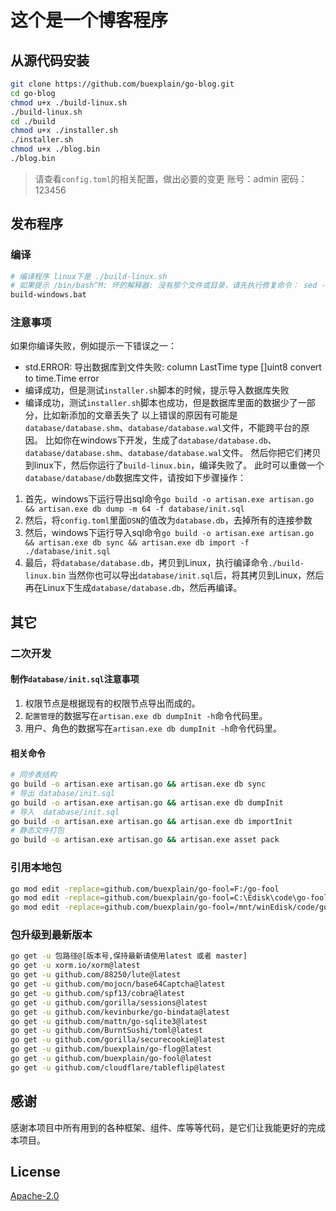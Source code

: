 # 这个是一个博客程序

## 从源代码安装

```bash
git clone https://github.com/buexplain/go-blog.git
cd go-blog
chmod u+x ./build-linux.sh
./build-linux.sh
cd ./build
chmod u+x ./installer.sh
./installer.sh
chmod u+x ./blog.bin
./blog.bin
```
> 请查看`config.toml`的相关配置，做出必要的变更
> 账号：admin
> 密码：123456

## 发布程序

### 编译

```bash
# 编译程序 linux下是 ./build-linux.sh
# 如果提示 /bin/bash^M: 坏的解释器: 没有那个文件或目录，请先执行修复命令： sed -i 's/\r$//' build-linux.sh
build-windows.bat
```

### 注意事项
如果你编译失败，例如提示一下错误之一：
* std.ERROR: 导出数据库到文件失败: column LastTime type []uint8 convert to time.Time error
* 编译成功，但是测试`installer.sh`脚本的时候，提示导入数据库失败
* 编译成功，测试`installer.sh`脚本也成功，但是数据库里面的数据少了一部分，比如新添加的文章丢失了
以上错误的原因有可能是`database/database.shm`、`database/database.wal`文件，不能跨平台的原因。
比如你在windows下开发，生成了`database/database.db`、`database/database.shm`、`database/database.wal`文件。
然后你把它们拷贝到linux下，然后你运行了`build-linux.bin`，编译失败了。
此时可以重做一个`database/database/db`数据库文件，请按如下步骤操作：
1. 首先，windows下运行导出sql命令`go build -o artisan.exe artisan.go && artisan.exe db dump -m 64 -f database/init.sql`
2. 然后，将`config.toml`里面`DSN`的值改为`database.db`，去掉所有的连接参数
3. 然后，windows下运行导入sql命令`go build -o artisan.exe artisan.go && artisan.exe db sync && artisan.exe db import -f ./database/init.sql`
4. 最后，将`database/database.db`，拷贝到Linux，执行编译命令`./build-linux.bin`
当然你也可以导出`database/init.sql`后，将其拷贝到Linux，然后再在Linux下生成`database/database.db`，然后再编译。

## 其它

### 二次开发

#### 制作`database/init.sql`注意事项

1. 权限节点是根据现有的权限节点导出而成的。
2. `配置管理`的数据写在`artisan.exe db dumpInit -h`命令代码里。
3. 用户、角色的数据写在`artisan.exe db dumpInit -h`命令代码里。

#### 相关命令

```bash
# 同步表结构
go build -o artisan.exe artisan.go && artisan.exe db sync
# 导出 database/init.sql
go build -o artisan.exe artisan.go && artisan.exe db dumpInit
# 导入  database/init.sql
go build -o artisan.exe artisan.go && artisan.exe db importInit
# 静态文件打包
go build -o artisan.exe artisan.go && artisan.exe asset pack
```

### 引用本地包
```bash
go mod edit -replace=github.com/buexplain/go-fool=F:/go-fool
go mod edit -replace=github.com/buexplain/go-fool=C:\Edisk\code\go-fool
go mod edit -replace=github.com/buexplain/go-fool=/mnt/winEdisk/code/go-fool
```

### 包升级到最新版本
```bash
go get -u 包路径@[版本号,保持最新请使用latest 或者 master]
go get -u xorm.io/xorm@latest
go get -u github.com/88250/lute@latest
go get -u github.com/mojocn/base64Captcha@latest
go get -u github.com/spf13/cobra@latest
go get -u github.com/gorilla/sessions@latest
go get -u github.com/kevinburke/go-bindata@latest
go get -u github.com/mattn/go-sqlite3@latest
go get -u github.com/BurntSushi/toml@latest
go get -u github.com/gorilla/securecookie@latest
go get -u github.com/buexplain/go-flog@latest
go get -u github.com/buexplain/go-fool@latest
go get -u github.com/cloudflare/tableflip@latest
```

## 感谢

感谢本项目中所有用到的各种框架、组件、库等等代码，是它们让我能更好的完成本项目。

## License
[Apache-2.0](http://www.apache.org/licenses/LICENSE-2.0.html)
